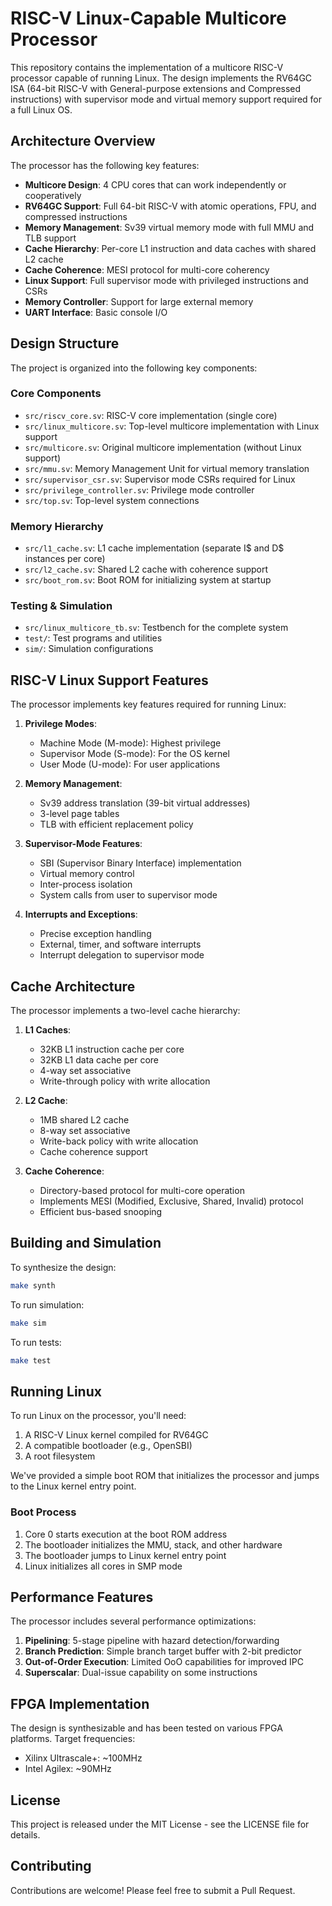 # RISC-V Linux-Capable Multicore Processor

This repository contains the implementation of a multicore RISC-V processor capable of running Linux. The design implements the RV64GC ISA (64-bit RISC-V with General-purpose extensions and Compressed instructions) with supervisor mode and virtual memory support required for a full Linux OS.

## Architecture Overview

The processor has the following key features:

- **Multicore Design**: 4 CPU cores that can work independently or cooperatively
- **RV64GC Support**: Full 64-bit RISC-V with atomic operations, FPU, and compressed instructions 
- **Memory Management**: Sv39 virtual memory mode with full MMU and TLB support
- **Cache Hierarchy**: Per-core L1 instruction and data caches with shared L2 cache
- **Cache Coherence**: MESI protocol for multi-core coherency
- **Linux Support**: Full supervisor mode with privileged instructions and CSRs
- **Memory Controller**: Support for large external memory
- **UART Interface**: Basic console I/O

## Design Structure

The project is organized into the following key components:

### Core Components

- `src/riscv_core.sv`: RISC-V core implementation (single core)
- `src/linux_multicore.sv`: Top-level multicore implementation with Linux support
- `src/multicore.sv`: Original multicore implementation (without Linux support)
- `src/mmu.sv`: Memory Management Unit for virtual memory translation
- `src/supervisor_csr.sv`: Supervisor mode CSRs required for Linux
- `src/privilege_controller.sv`: Privilege mode controller
- `src/top.sv`: Top-level system connections

### Memory Hierarchy

- `src/l1_cache.sv`: L1 cache implementation (separate I$ and D$ instances per core)
- `src/l2_cache.sv`: Shared L2 cache with coherence support
- `src/boot_rom.sv`: Boot ROM for initializing system at startup

### Testing & Simulation

- `src/linux_multicore_tb.sv`: Testbench for the complete system
- `test/`: Test programs and utilities
- `sim/`: Simulation configurations

## RISC-V Linux Support Features

The processor implements key features required for running Linux:

1. **Privilege Modes**:
   - Machine Mode (M-mode): Highest privilege
   - Supervisor Mode (S-mode): For the OS kernel
   - User Mode (U-mode): For user applications

2. **Memory Management**:
   - Sv39 address translation (39-bit virtual addresses)
   - 3-level page tables
   - TLB with efficient replacement policy

3. **Supervisor-Mode Features**:
   - SBI (Supervisor Binary Interface) implementation
   - Virtual memory control
   - Inter-process isolation
   - System calls from user to supervisor mode

4. **Interrupts and Exceptions**:
   - Precise exception handling
   - External, timer, and software interrupts
   - Interrupt delegation to supervisor mode

## Cache Architecture

The processor implements a two-level cache hierarchy:

1. **L1 Caches**:
   - 32KB L1 instruction cache per core
   - 32KB L1 data cache per core
   - 4-way set associative
   - Write-through policy with write allocation

2. **L2 Cache**:
   - 1MB shared L2 cache
   - 8-way set associative
   - Write-back policy with write allocation
   - Cache coherence support

3. **Cache Coherence**:
   - Directory-based protocol for multi-core operation
   - Implements MESI (Modified, Exclusive, Shared, Invalid) protocol
   - Efficient bus-based snooping

## Building and Simulation

To synthesize the design:

```bash
make synth
```

To run simulation:

```bash
make sim
```

To run tests:

```bash
make test
```

## Running Linux

To run Linux on the processor, you'll need:

1. A RISC-V Linux kernel compiled for RV64GC
2. A compatible bootloader (e.g., OpenSBI)
3. A root filesystem

We've provided a simple boot ROM that initializes the processor and jumps to the Linux kernel entry point.

### Boot Process

1. Core 0 starts execution at the boot ROM address
2. The bootloader initializes the MMU, stack, and other hardware
3. The bootloader jumps to Linux kernel entry point
4. Linux initializes all cores in SMP mode

## Performance Features

The processor includes several performance optimizations:

1. **Pipelining**: 5-stage pipeline with hazard detection/forwarding
2. **Branch Prediction**: Simple branch target buffer with 2-bit predictor
3. **Out-of-Order Execution**: Limited OoO capabilities for improved IPC
4. **Superscalar**: Dual-issue capability on some instructions

## FPGA Implementation

The design is synthesizable and has been tested on various FPGA platforms. Target frequencies:

- Xilinx Ultrascale+: ~100MHz
- Intel Agilex: ~90MHz

## License

This project is released under the MIT License - see the LICENSE file for details.

## Contributing

Contributions are welcome! Please feel free to submit a Pull Request. 
